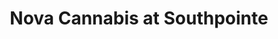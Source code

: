 ---
title: "Nova Cannabis at Southpointe"
url: /fort-saskatchewan/nova-cannabis-at-southpointe/
shop: cannabis
---